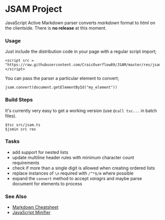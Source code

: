 JSAM Project
============

JavaScript Active Markdown parser converts _markdown_ format to _html_ on the clientside. There is **no release** at this moment.

### Usage

Just include the distribution code in your page with a regular script import;

```
<script src = "https://raw.githubusercontent.com/CraicOverflow89/JSAM/master/res/jsam.min.js"></script>
```

You can pass the parser a particular element to convert;

```
jsam.convert(document.getElementById("my_element"))
```

### Build Steps

It's currently very easy to get a working version (use `@call tsc...` in batch files).

```
$tsc src/jsam.ts
$jsmin src res
```

### Tasks

 - add support for nested lists
 - update multiline header rules with minimum character count requirements
 - check if more than a single digit is allowed when creating ordered lists
 - replace instances of `\n` required with `/^*$/m` where possible
 - expand the `convert` method to accept _varagrs_ and maybe parse document for elements to process

### See Also

 - [Markdown Cheatsheet](https://github.com/adam-p/markdown-here/wiki/Markdown-Cheatsheet)
 - [JavaScript Minifier](https://github.com/CraicOverflow89/JavaScript-Minifier)